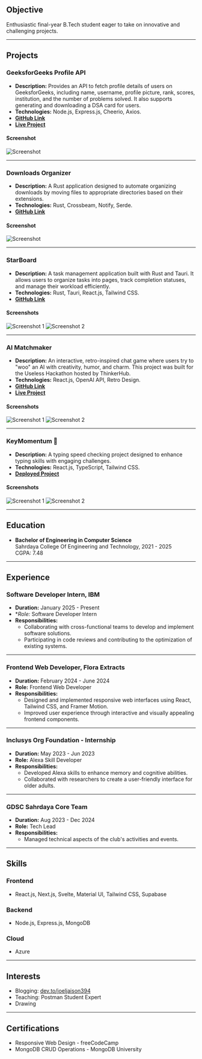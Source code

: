 ## Objective
Enthusiastic final-year B.Tech student eager to take on innovative and challenging projects.

---

## Projects

### GeeksforGeeks Profile API
- **Description:** Provides an API to fetch profile details of users on GeeksforGeeks, including name, username, profile picture, rank, scores, institution, and the number of problems solved. It also supports generating and downloading a DSA card for users.
- **Technologies:** Node.js, Express.js, Cheerio, Axios.
- **[GitHub Link](https://github.com/Joeljaison391/GeeksforGeeks-Profile-API)**
- **[Live Project](https://worktrack.azurewebsites.net/)**

#### Screenshot
![Screenshot](https://res.cloudinary.com/dxraggwp4/image/upload/v1735744344/GFGAPI/se174te20347gyupwmqr.png)

---

### Downloads Organizer
- **Description:** A Rust application designed to automate organizing downloads by moving files to appropriate directories based on their extensions.
- **Technologies:** Rust, Crossbeam, Notify, Serde.
- **[GitHub Link](https://github.com/Joeljaison391/Downloads-Organizer)**

#### Screenshot
![Screenshot](https://camo.githubusercontent.com/065a7119c5bae1967d9d7237af6da1a644332e96bd8d6cbb69d13981208d342f/68747470733a2f2f7265732e636c6f7564696e6172792e636f6d2f6478726167677770342f696d6167652f75706c6f61642f76313733353134333630382f446f776e6c6f61644f7267616e697a65722f7063686f6c776a6c7a7168697430666e357962302e706e67)

---

### StarBoard
- **Description:** A task management application built with Rust and Tauri. It allows users to organize tasks into pages, track completion statuses, and manage their workload efficiently.
- **Technologies:** Rust, Tauri, React.js, Tailwind CSS.
- **[GitHub Link](https://github.com/JoelJaison394/StarBoard)**

#### Screenshots
![Screenshot 1](https://res.cloudinary.com/dxraggwp4/image/upload/v1709318505/StarBoard/panut0n6rrqslegnftwy.png)
![Screenshot 2](https://res.cloudinary.com/dxraggwp4/image/upload/v1709318505/StarBoard/sevahvi8iiwiulli2x4k.png)

---

### AI Matchmaker
- **Description:** An interactive, retro-inspired chat game where users try to "woo" an AI with creativity, humor, and charm. This project was built for the Useless Hackathon hosted by ThinkerHub.
- **Technologies:** React.js, OpenAI API, Retro Design.
- **[GitHub Link](https://github.com/Joeljaison391/Propose-Your-AI)**
- **[Live Project](https://propose-your-ai.vercel.app/)**

#### Screenshots
![Screenshot 1](https://res.cloudinary.com/dxraggwp4/image/upload/v1730584432/omfx1pzwgjtccumxezzu.png)
![Screenshot 2](https://res.cloudinary.com/dxraggwp4/image/upload/v1730584432/fr92cbisejdtzi3tmduq.png)

---

### KeyMomentum 🚀
- **Description:** A typing speed checking project designed to enhance typing skills with engaging challenges.
- **Technologies:** React.js, TypeScript, Tailwind CSS.
- **[Deployed Project](https://keymomentum.vercel.app/)**

#### Screenshots
![Screenshot 1](https://cdn.hashnode.com/res/hashnode/image/upload/v1702448102257/88a7c535-c22b-4da2-a23a-ab5a7b8572b4.png)
![Screenshot 2](https://cdn.hashnode.com/res/hashnode/image/upload/v1702448080199/ffb2396d-40ea-4e9d-a7da-d6671d0173d1.png)

---

## Education
- **Bachelor of Engineering in Computer Science**  
  Sahrdaya College Of Engineering and Technology, 2021 - 2025  
  CGPA: 7.48  

---

## Experience

### Software Developer Intern, IBM 
- **Duration:** January 2025 - Present
- **Role:* Software Developer Intern
- **Responsibilities:**
  - Collaborating with cross-functional teams to develop and implement software solutions.
  - Participating in code reviews and contributing to the optimization of existing systems.

---

### Frontend Web Developer, Flora Extracts
- **Duration:** February 2024 - June 2024
- **Role:** Frontend Web Developer
- **Responsibilities:**
  - Designed and implemented responsive web interfaces using React, Tailwind CSS, and Framer Motion.
  - Improved user experience through interactive and visually appealing frontend components.

---

### Inclusys Org Foundation - Internship
- **Duration:** May 2023 - Jun 2023
- **Role:** Alexa Skill Developer
- **Responsibilities:**
  - Developed Alexa skills to enhance memory and cognitive abilities.
  - Collaborated with researchers to create a user-friendly interface for older adults.

---

### GDSC Sahrdaya Core Team
- **Duration:** Aug 2023 - Dec 2024
- **Role:** Tech Lead
- **Responsibilities:**  
  - Managed technical aspects of the club's activities and events.

---

## Skills

### Frontend
- React.js, Next.js, Svelte, Material UI, Tailwind CSS, Supabase  

### Backend
- Node.js, Express.js, MongoDB  

### Cloud
- Azure  

---

## Interests
- Blogging: [dev.to/joeljaison394](https://dev.to/joeljaison394)  
- Teaching: Postman Student Expert  
- Drawing  

---

## Certifications
- Responsive Web Design - freeCodeCamp  
- MongoDB CRUD Operations - MongoDB University  
